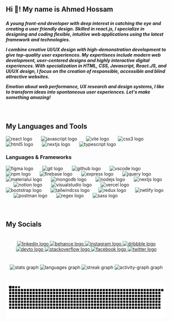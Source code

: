 <h2 align="left">Hi 👋! My name is Ahmed Hossam</h2>

###

<h5 align="left">A young front-end developer with deep interest in catching the eye and creating a user friendly design. Skilled in react.js, I specialize in designing and coding flexible, intuitive web applications using the latest framework and technologies.

I combine creative UI/UX design with high-demonstration development to give top-quality user experiences. My expertisees include modern web development, user-centered designs and highly interactive digital experiences. With specialization in HTML, CSS, Javascript, React.JS, and UI/UX design, I focus on the creation of responsible, accessible and blind attractive websites.

Emotion about web performance, UX research and design systems, I like to transform ideas into spontaneous user experiences. Let's make something amazing!</h5>

###

<br clear="both">

<h2 align="left">My Languages and Tools</h2>

<div align="left">
  <img src="https://skillicons.dev/icons?i=react" height="25" alt="react logo"  />
  <img width="20" />
  <img src="https://skillicons.dev/icons?i=javascript" height="25" alt="javascript logo"  />
  <img width="20" />
  <img src="https://skillicons.dev/icons?i=vite" height="25" alt="vite logo"  />
  <img width="20" />
  <img src="https://skillicons.dev/icons?i=css" height="25" alt="css3 logo"  />
  <img width="20" />
  <img src="https://skillicons.dev/icons?i=html" height="25" alt="html5 logo"  />
  <img width="20" />
  <img src="https://skillicons.dev/icons?i=nextjs" height="25" alt="nextjs logo"  />
  <img width="20" />
  <img src="https://skillicons.dev/icons?i=typescript" height="25" alt="typescript logo"  />
</div>

###

<h3 align="left">Languages & Frameworks</h3>

<div align="left">
  <img src="https://skillicons.dev/icons?i=figma" height="25" alt="figma logo"  />
  <img width="20" />
  <img src="https://skillicons.dev/icons?i=git" height="25" alt="git logo"  />
  <img width="20" />
  <img src="https://skillicons.dev/icons?i=github" height="25" alt="github logo"  />
  <img width="20" />
  <img src="https://skillicons.dev/icons?i=vscode" height="25" alt="vscode logo"  />
  <img width="20" />
  <img src="https://skillicons.dev/icons?i=npm" height="25" alt="npm logo"  />
  <img width="20" />
  <img src="https://skillicons.dev/icons?i=firebase" height="25" alt="firebase logo"  />
  <img width="20" />
  <img src="https://skillicons.dev/icons?i=express" height="25" alt="express logo"  />
  <img width="20" />
  <img src="https://skillicons.dev/icons?i=jquery" height="25" alt="jquery logo"  />
  <img width="20" />
  <img src="https://skillicons.dev/icons?i=materialui" height="25" alt="materialui logo"  />
  <img width="20" />
  <img src="https://skillicons.dev/icons?i=mongodb" height="25" alt="mongodb logo"  />
  <img width="20" />
  <img src="https://skillicons.dev/icons?i=nodejs" height="25" alt="nodejs logo"  />
  <img width="20" />
  <img src="https://skillicons.dev/icons?i=nextjs" height="25" alt="nextjs logo"  />
  <img width="20" />
  <img src="https://skillicons.dev/icons?i=notion" height="25" alt="notion logo"  />
  <img width="20" />
  <img src="https://skillicons.dev/icons?i=visualstudio" height="25" alt="visualstudio logo"  />
  <img width="20" />
  <img src="https://skillicons.dev/icons?i=vercel" height="25" alt="vercel logo"  />
  <img width="20" />
  <img src="https://skillicons.dev/icons?i=bootstrap" height="25" alt="bootstrap logo"  />
  <img width="20" />
  <img src="https://skillicons.dev/icons?i=tailwind" height="25" alt="tailwindcss logo"  />
  <img width="20" />
  <img src="https://skillicons.dev/icons?i=redux" height="25" alt="redux logo"  />
  <img width="20" />
  <img src="https://skillicons.dev/icons?i=netlify" height="25" alt="netlify logo"  />
  <img width="20" />
  <img src="https://skillicons.dev/icons?i=postman" height="25" alt="postman logo"  />
  <img width="20" />
  <img src="https://skillicons.dev/icons?i=regex" height="25" alt="regex logo"  />
  <img width="20" />
  <img src="https://skillicons.dev/icons?i=sass" height="25" alt="sass logo"  />
</div>

###

<br clear="both">

<h2 align="left">My Socials</h2>

###

<br clear="both">

<div align="center">
  <a href="https://www.linkedin.com/in/ahmed-hossam-81260634a/" target="_blank">
    <img src="https://raw.githubusercontent.com/maurodesouza/profile-readme-generator/master/src/assets/icons/social/linkedin/default.svg" width="32" height="20" alt="linkedin logo"  />
  </a>
  <a href="https://www.behance.net/Ahmed_Hossam16" target="_blank">
    <img src="https://raw.githubusercontent.com/maurodesouza/profile-readme-generator/master/src/assets/icons/social/behance/default.svg" width="32" height="20" alt="behance logo"  />
  </a>
  <a href="https://www.instagram.com/vhm4d/" target="_blank">
    <img src="https://raw.githubusercontent.com/maurodesouza/profile-readme-generator/master/src/assets/icons/social/instagram/default.svg" width="32" height="20" alt="instagram logo"  />
  </a>
  <a href="https://dribbble.com/Vhm4d" target="_blank">
    <img src="https://raw.githubusercontent.com/maurodesouza/profile-readme-generator/master/src/assets/icons/social/dribbble/default.svg" width="32" height="20" alt="dribbble logo"  />
  </a>
  <a href="https://dev.to/vhm4dhoss" target="_blank">
    <img src="https://raw.githubusercontent.com/maurodesouza/profile-readme-generator/master/src/assets/icons/social/devto/default.svg" width="32" height="20" alt="devto logo"  />
  </a>
  <a href="https://stackoverflow.com/users/29474184/vhmed" target="_blank">
    <img src="https://raw.githubusercontent.com/maurodesouza/profile-readme-generator/master/src/assets/icons/social/stackoverflow/default.svg" width="32" height="20" alt="stackoverflow logo"  />
  </a>
  <a href="https://www.facebook.com/vhm4dh0ss/" target="_blank">
    <img src="https://raw.githubusercontent.com/maurodesouza/profile-readme-generator/master/src/assets/icons/social/facebook/default.svg" width="32" height="20" alt="facebook logo"  />
  </a>
  <a href="https://x.com/Vhmd4d" target="_blank">
    <img src="https://raw.githubusercontent.com/maurodesouza/profile-readme-generator/master/src/assets/icons/social/twitter/default.svg" width="32" height="20" alt="twitter logo"  />
  </a>
</div>

###

<br clear="both">

<div align="center">
  <img src="https://github-readme-stats.vercel.app/api?username=Vhmed-Hossam&hide_title=false&hide_rank=false&show_icons=true&include_all_commits=true&count_private=true&disable_animations=false&theme=github_dark&locale=en&hide_border=true&order=1&custom_title=My%20Stats" height="150" alt="stats graph"  />
  <img src="https://github-readme-stats.vercel.app/api/top-langs?username=Vhmed-Hossam&locale=en&hide_title=false&layout=compact&card_width=320&langs_count=10&theme=github_dark&hide_border=true&order=2&custom_title=My%20Languages" height="150" alt="languages graph"  />
  <img src="https://streak-stats.demolab.com?user=Vhmed-Hossam&locale=en&mode=daily&theme=github_dark&hide_border=true&border_radius=10&order=3" height="150" alt="streak graph"  />
  <img src="https://github-readme-activity-graph.vercel.app/graph?username=Vhmed-Hossam&radius=16&theme=github-dark&area=true&order=5&hide_border=true" height="400" alt="activity-graph graph"  />
</div>

###

<br clear="both">

<img src="https://raw.githubusercontent.com/Vhmed-Hossam/Vhmed-Hossam/output/snake.svg" alt="Snake animation" />

###

